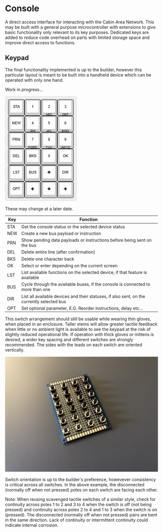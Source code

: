 # Console

A direct access interface for interacting with the Cabin Area Network. This may be built with a general purpose microcontroller with extensions to give basic functionality only relevant to its key purposes. Dedicated keys are added to reduce code overhead on parts with limited storage space and improve direct access to functions. 

## Keypad
The final functionality implemented is up to the builder, however this particular layout is meant to be built into a handheld device which can be operated with only one hand.

Work in progress...

![console keypad layout](https://raw.githubusercontent.com/cypnk/Cabin-Life/master/Cabin%20Area%20Network/Console/keyboard-layout.png)

These may change at a later date.

| Key	| Function		|
|-------|-----------------------|
| STA	| Get the console status or the selected device status |
| NEW	| Create a new bus payload or instruction |
| PRN	| Show pending data payloads or instructions before being sent on the bus |
| DEL	| Delete entire line (after confirmation) |
| BKS	| Delete one character back |
| OK	| Select or enter depending on the current screen |
| LST	| List available functions on the selected device, if that feature is available |
| BUS	| Cycle through the available buses, if the console is connected to more than one |
| DIR	| List all available devices and their statuses, if also sent, on the currently selected bus |
| OPT	| Set optional parameter, E.G. Reorder instructions, delay etc... |

This switch arrangement should still be usable while wearing thin gloves, when placed in an enclosure. Taller stems will allow greater tactile feedback when little or no ambient light is available to see the keypad at the risk of slightly reduced operational life. If operation with thick gloves or mittens is desired, a wider key spacing and different switches are strongly recommended. The sides with the leads on each switch are oriented vertically.

![console key switches](https://raw.githubusercontent.com/cypnk/Cabin-Life/master/Cabin%20Area%20Network/Console/keypad-switches.png)

Switch orientation is up to the builder's preference, howevever consistency is critical across all switches. In the above example, the disconnected (normally off when not pressed) poles on each switch are facing each other.

Note: When reusing scavenged tactile switches of a similar style, check for continuity across poles 1 to 2 and 3 to 4 when the switch is off (not being pressed) and continuity across poles 2 to 4 and 1 to 3 when the switch is on (pressed). The disconnected (normally off when not pressed) pairs are bent in the same direction. Lack of continuity or intermittent continuity could indicate internal corrosion.

